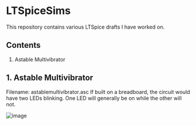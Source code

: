 # LTSpiceSims
This repository contains various LTSpice drafts I have worked on.

## Contents
1. Astable Multivibrator

## 1. Astable Multivibrator
Filename: astablemultivibrator.asc
If built on a breadboard, the circuit would have two LEDs blinking. One LED will generally be on while the other will not.

![image](https://user-images.githubusercontent.com/57032069/123073047-6a910980-d459-11eb-94f6-0b66e52e5aa9.png)
